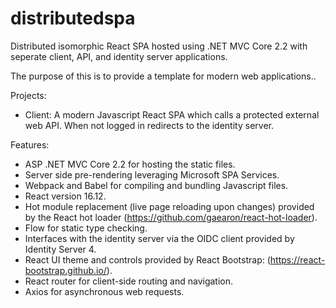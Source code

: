 # distributedspa
Distributed isomorphic React SPA hosted using .NET MVC Core 2.2 with seperate client, API, and identity server applications.

The purpose of this is to provide a template for modern web applications..

Projects:

- Client: A modern Javascript React SPA which calls a protected external web API. When not logged in redirects to the identity server.
  
Features:
  - ASP .NET MVC Core 2.2 for hosting the static files.
  - Server side pre-rendering leveraging Microsoft SPA Services.
  - Webpack and Babel for compiling and bundling Javascript files.
  - React version 16.12.
  - Hot module replacement (live page reloading upon changes) provided by the React hot loader (https://github.com/gaearon/react-hot-loader).
  - Flow for static type checking.
  - Interfaces with the identity server via the OIDC client provided by Identity Server 4.
  - React UI theme and controls provided by React Bootstrap: (https://react-bootstrap.github.io/).
  - React router for client-side routing and navigation.
  - Axios for asynchronous web requests.
